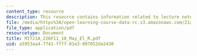 ```yaml
---
content_type: resource
description: This resource contains information related to lecture notes.
file: /media/https%3A/open-learning-course-data-rc.s3.amazonaws.com/21a-226-ethnic-and-national-identity-fall-2011/a5953aa47741ff7f01e3097052da2430_MIT21A_226F11_10_May_El_R.pdf
file_type: application/pdf
resourcetype: Document
title: MIT21A_226F11_10_May_El_R.pdf
uid: a5953aa4-7741-ff7f-01e3-097052da2430
---
```

